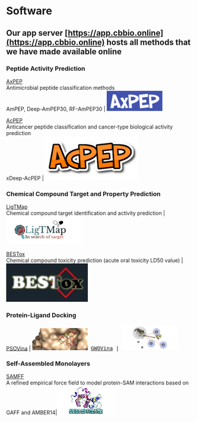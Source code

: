 # Software
## Our app server [https://app.cbbio.online](https://app.cbbio.online) hosts all methods that we have made available online

### Peptide Activity Prediction
[AxPEP](https://app.cbbio.online/ampep/home)<br />Antimicrobial peptide classification methods<br />AmPEP, Deep-AmPEP30, RF-AmPEP30 | <kbd><img src="images/axpep-logo.jpg" width="150"></kbd> 

[AcPEP](https://app.cbbio.online/acpep/home)<br />Anticancer peptide classification and cancer-type biological activity prediction <br />xDeep-AcPEP | <kbd><img src="images/acpep-logo.png" width="250"></kbd>

### Chemical Compound Target and Property Prediction
[LigTMap](https://cbbio.online/LigTMap)<br />Chemical compound target identification and activity prediction | <kbd><img src="images/ligtmap-logo.png" width="200"></kbd>

[BESTox](https://app.cbbio.online/bestox/home)<br />Chemical compound toxicity prediction (acute oral toxicity LD50 value) | <kbd><img src="images/bestox-logo.jpg" width="220"></kbd> 

### Protein-Ligand Docking
[PSOVina](https://app.cbbio.online/psovina/home) | <kbd><img src="images/psovina-logo.png" width="150">
[GWOVina](https://app.cbbio.online/gwovina/home) | <kbd><img src="images/gwovina-logo.png" width="150">

### Self-Assembled Monolayers
[SAMFF](https://sourceforge.net/projects/samff/)<br />A refined empirical force field to model protein-SAM interactions based on GAFF and AMBER14|<kbd><img src="images/samff-logo.png" width="150">

